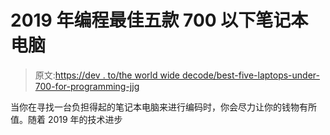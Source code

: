 # 2019 年编程最佳五款 700 以下笔记本电脑

> 原文:[https://dev . to/the world wide decode/best-five-laptops-under-700-for-programming-jjg](https://dev.to/theworldwidecode/best-five-laptops-under-700-for-programming-in-2019-jjg)

当你在寻找一台负担得起的笔记本电脑来进行编码时，你会尽力让你的钱物有所值。随着 2019 年的技术进步